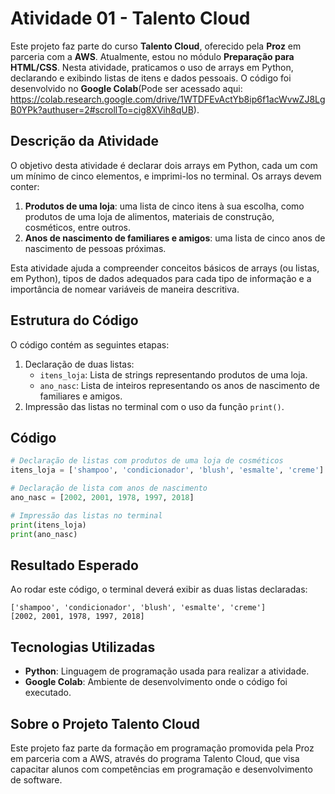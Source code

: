 # Atividade 01 - Talento Cloud

Este projeto faz parte do curso **Talento Cloud**, oferecido pela **Proz** em parceria com a **AWS**. Atualmente, estou no módulo **Preparação para HTML/CSS**. Nesta atividade, praticamos o uso de arrays em Python, declarando e exibindo listas de itens e dados pessoais. O código foi desenvolvido no **Google Colab**(Pode ser acessado aqui: https://colab.research.google.com/drive/1WTDFEvActYb8ip6f1acWvwZJ8LgB0YPk?authuser=2#scrollTo=cig8XVih8qUB).

## Descrição da Atividade

O objetivo desta atividade é declarar dois arrays em Python, cada um com um mínimo de cinco elementos, e imprimi-los no terminal. Os arrays devem conter:

1. **Produtos de uma loja**: uma lista de cinco itens à sua escolha, como produtos de uma loja de alimentos, materiais de construção, cosméticos, entre outros.
2. **Anos de nascimento de familiares e amigos**: uma lista de cinco anos de nascimento de pessoas próximas.

Esta atividade ajuda a compreender conceitos básicos de arrays (ou listas, em Python), tipos de dados adequados para cada tipo de informação e a importância de nomear variáveis de maneira descritiva.

## Estrutura do Código

O código contém as seguintes etapas:

1. Declaração de duas listas:
   - `itens_loja`: Lista de strings representando produtos de uma loja.
   - `ano_nasc`: Lista de inteiros representando os anos de nascimento de familiares e amigos.
2. Impressão das listas no terminal com o uso da função `print()`.

## Código

```python
# Declaração de listas com produtos de uma loja de cosméticos
itens_loja = ['shampoo', 'condicionador', 'blush', 'esmalte', 'creme']

# Declaração de lista com anos de nascimento
ano_nasc = [2002, 2001, 1978, 1997, 2018]

# Impressão das listas no terminal
print(itens_loja)
print(ano_nasc)
```

## Resultado Esperado

Ao rodar este código, o terminal deverá exibir as duas listas declaradas:

```
['shampoo', 'condicionador', 'blush', 'esmalte', 'creme']
[2002, 2001, 1978, 1997, 2018]
```

## Tecnologias Utilizadas

- **Python**: Linguagem de programação usada para realizar a atividade.
- **Google Colab**: Ambiente de desenvolvimento onde o código foi executado.

## Sobre o Projeto Talento Cloud

Este projeto faz parte da formação em programação promovida pela Proz em parceria com a AWS, através do programa Talento Cloud, que visa capacitar alunos com competências em programação e desenvolvimento de software.

